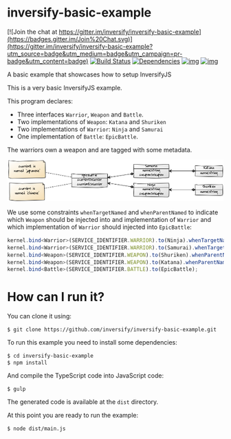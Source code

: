 # inversify-basic-example
[![Join the chat at https://gitter.im/inversify/inversify-basic-example](https://badges.gitter.im/Join%20Chat.svg)](https://gitter.im/inversify/inversify-basic-example?utm_source=badge&utm_medium=badge&utm_campaign=pr-badge&utm_content=badge)
[![Build Status](https://secure.travis-ci.org/inversify/inversify-basic-example.svg?branch=master)](https://travis-ci.org/inversify/inversify-basic-example)
[![Dependencies](https://david-dm.org/inversify/inversify-basic-example.svg)](https://david-dm.org/inversify/inversify-basic-example#info=dependencies)
[![img](https://david-dm.org/inversify/inversify-basic-example/dev-status.svg)](https://david-dm.org/inversify/inversify-basic-example/#info=devDependencies)
[![img](https://david-dm.org/inversify/inversify-basic-example/peer-status.svg)](https://david-dm.org/inversify/inversify-basic-example/#info=peerDependenciess)

A basic example that showcases how to setup InversifyJS

This is a very basic InversifyJS example. 

This program declares: 
- Three interfaces `Warrior`, `Weapon` and `Battle`.
- Two implementations of `Weapon`: `Katana` and `Shuriken`
- Two implementations of `Warrior`: `Ninja` and `Samurai`
- One implementation of `Battle`: `EpicBattle`.

The warriors own a weapon and are tagged with some metadata.

![](uml.png)

We use some constraints `whenTargetNamed` and `whenParentNamed` to indicate which
`Weapon` should be injected into and implementation of `Warrior` and which implementation
of `Warrior` should injected into `EpicBattle`:

```ts
kernel.bind<Warrior>(SERVICE_IDENTIFIER.WARRIOR).to(Ninja).whenTargetNamed(TAG.CHINESE);
kernel.bind<Warrior>(SERVICE_IDENTIFIER.WARRIOR).to(Samurai).whenTargetNamed(TAG.JAPANESE);
kernel.bind<Weapon>(SERVICE_IDENTIFIER.WEAPON).to(Shuriken).whenParentNamed(TAG.CHINESE);
kernel.bind<Weapon>(SERVICE_IDENTIFIER.WEAPON).to(Katana).whenParentNamed(TAG.JAPANESE);
kernel.bind<Battle>(SERVICE_IDENTIFIER.BATTLE).to(EpicBattle);
```

# How can I run it?
You can clone it using:

```
$ git clone https://github.com/inversify/inversify-basic-example.git
```

To run this example you need to install some dependencies:

```
$ cd inversify-basic-example
$ npm install
```

And compile the TypeScript code into JavaScript code:

```
$ gulp
```

The generated code is available at the `dist` directory.

At this point you are ready to run the example:

```
$ node dist/main.js
```
